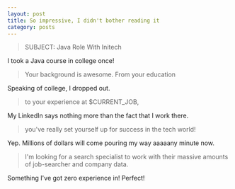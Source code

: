 ```yaml
---
layout: post
title: So impressive, I didn't bother reading it
category: posts
---
```


>SUBJECT: Java Role With Initech

I took a Java course in college once!

>Your background is awesome. From your education

Speaking of college, I dropped out.

>to your experience at $CURRENT_JOB,

My LinkedIn says nothing more than the fact that I work there.

>you've really set yourself up for success in the tech world!

Yep.  Millions of dollars will come pouring my way aaaaany minute now.

>I'm looking for a search specialist to work with their massive amounts of job-searcher and company data.

Something I've got zero experience in!  Perfect!
